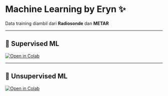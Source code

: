 # Machine Learning by **Eryn** ✨

Data training diambil dari **Radiosonde** dan **METAR**  

---

## 🔹 Supervised ML  

[![Open in Colab](https://colab.research.google.com/assets/colab-badge.svg)](https://colab.research.google.com/drive/1SVBlOPuq4c-cY1_T9VfAGG1WRK4fGsSI?usp=sharing)

---

## 🔹 Unsupervised ML  

[![Open in Colab](https://colab.research.google.com/assets/colab-badge.svg)](https://colab.research.google.com/drive/1SlbmPQ6ynUZ8obUH7xI5qWwlSNNpKXXC?usp=sharing)
